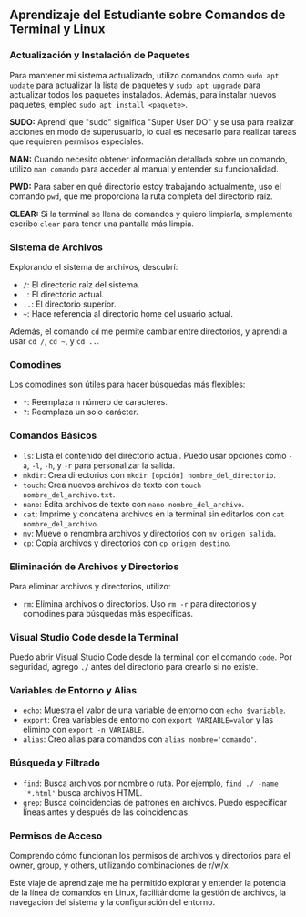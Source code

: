 ## Aprendizaje del Estudiante sobre Comandos de Terminal y Linux

### Actualización y Instalación de Paquetes

Para mantener mi sistema actualizado, utilizo comandos como `sudo apt update` para actualizar la lista de paquetes y `sudo apt upgrade` para actualizar todos los paquetes instalados. Además, para instalar nuevos paquetes, empleo `sudo apt install <paquete>`.

**SUDO:** Aprendí que "sudo" significa "Super User DO" y se usa para realizar acciones en modo de superusuario, lo cual es necesario para realizar tareas que requieren permisos especiales.

**MAN:** Cuando necesito obtener información detallada sobre un comando, utilizo `man comando` para acceder al manual y entender su funcionalidad.

**PWD:** Para saber en qué directorio estoy trabajando actualmente, uso el comando `pwd`, que me proporciona la ruta completa del directorio raíz.

**CLEAR:** Si la terminal se llena de comandos y quiero limpiarla, simplemente escribo `clear` para tener una pantalla más limpia.

### Sistema de Archivos

Explorando el sistema de archivos, descubrí:

- `/`: El directorio raíz del sistema.
- `.`: El directorio actual.
- `..`: El directorio superior.
- `~`: Hace referencia al directorio home del usuario actual.

Además, el comando `cd` me permite cambiar entre directorios, y aprendí a usar `cd /`, `cd ~`, y `cd ..`.

### Comodines

Los comodines son útiles para hacer búsquedas más flexibles:

- `*`: Reemplaza n número de caracteres.
- `?`: Reemplaza un solo carácter.

### Comandos Básicos

- `ls`: Lista el contenido del directorio actual. Puedo usar opciones como `-a`, `-l`, `-h`, y `-r` para personalizar la salida.
- `mkdir`: Crea directorios con `mkdir [opción] nombre_del_directorio`.
- `touch`: Crea nuevos archivos de texto con `touch nombre_del_archivo.txt`.
- `nano`: Edita archivos de texto con `nano nombre_del_archivo`.
- `cat`: Imprime y concatena archivos en la terminal sin editarlos con `cat nombre_del_archivo`.
- `mv`: Mueve o renombra archivos y directorios con `mv origen salida`.
- `cp`: Copia archivos y directorios con `cp origen destino`.

### Eliminación de Archivos y Directorios

Para eliminar archivos y directorios, utilizo:

- `rm`: Elimina archivos o directorios. Uso `rm -r` para directorios y comodines para búsquedas más específicas.

### Visual Studio Code desde la Terminal

Puedo abrir Visual Studio Code desde la terminal con el comando `code`. Por seguridad, agrego `./` antes del directorio para crearlo si no existe.

### Variables de Entorno y Alias

- `echo`: Muestra el valor de una variable de entorno con `echo $variable`.
- `export`: Crea variables de entorno con `export VARIABLE=valor` y las elimino con `export -n VARIABLE`.
- `alias`: Creo alias para comandos con `alias nombre='comando'`.

### Búsqueda y Filtrado

- `find`: Busca archivos por nombre o ruta. Por ejemplo, `find ./ -name '*.html'` busca archivos HTML.
- `grep`: Busca coincidencias de patrones en archivos. Puedo especificar líneas antes y después de las coincidencias.

### Permisos de Acceso

Comprendo cómo funcionan los permisos de archivos y directorios para el owner, group, y others, utilizando combinaciones de r/w/x.

Este viaje de aprendizaje me ha permitido explorar y entender la potencia de la línea de comandos en Linux, facilitándome la gestión de archivos, la navegación del sistema y la configuración del entorno.